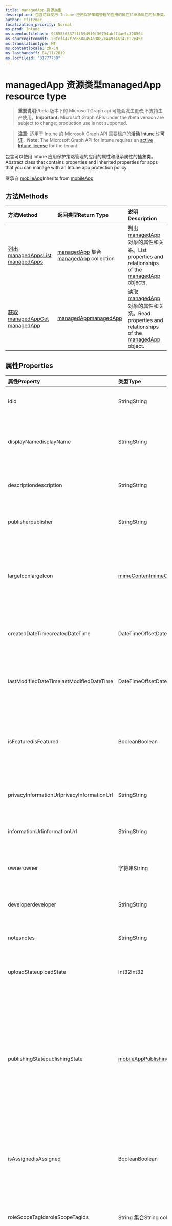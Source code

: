 ```yaml
---
title: managedApp 资源类型
description: 包含可以使用 Intune 应用保护策略管理的应用的属性和继承属性的抽象类。
author: tfitzmac
localization_priority: Normal
ms.prod: Intune
ms.openlocfilehash: 9485856537fff5949f0f36794abf74ae5c328504
ms.sourcegitcommit: 20fef447f7e658a454a3887ea49746142c22e45c
ms.translationtype: MT
ms.contentlocale: zh-CN
ms.lasthandoff: 04/11/2019
ms.locfileid: "31777730"
---
```

# <a name="managedapp-resource-type"></a><span data-ttu-id="53af9-103">managedApp 资源类型</span><span class="sxs-lookup"><span data-stu-id="53af9-103">managedApp resource type</span></span>

> <span data-ttu-id="53af9-104">**重要说明:**/beta 版本下的 Microsoft Graph api 可能会发生更改;不支持生产使用。</span><span class="sxs-lookup"><span data-stu-id="53af9-104">**Important:** Microsoft Graph APIs under the /beta version are subject to change; production use is not supported.</span></span>

> <span data-ttu-id="53af9-105">**注意:** 适用于 Intune 的 Microsoft Graph API 需要租户的[活动 Intune 许可证](https://go.microsoft.com/fwlink/?linkid=839381)。</span><span class="sxs-lookup"><span data-stu-id="53af9-105">**Note:** The Microsoft Graph API for Intune requires an [active Intune license](https://go.microsoft.com/fwlink/?linkid=839381) for the tenant.</span></span>

<span data-ttu-id="53af9-106">包含可以使用 Intune 应用保护策略管理的应用的属性和继承属性的抽象类。</span><span class="sxs-lookup"><span data-stu-id="53af9-106">Abstract class that contains properties and inherited properties for apps that you can manage with an Intune app protection policy.</span></span>


<span data-ttu-id="53af9-107">继承自 [mobileApp](../resources/intune-apps-mobileapp.md)</span><span class="sxs-lookup"><span data-stu-id="53af9-107">Inherits from [mobileApp](../resources/intune-apps-mobileapp.md)</span></span>

## <a name="methods"></a><span data-ttu-id="53af9-108">方法</span><span class="sxs-lookup"><span data-stu-id="53af9-108">Methods</span></span>
|<span data-ttu-id="53af9-109">方法</span><span class="sxs-lookup"><span data-stu-id="53af9-109">Method</span></span>|<span data-ttu-id="53af9-110">返回类型</span><span class="sxs-lookup"><span data-stu-id="53af9-110">Return Type</span></span>|<span data-ttu-id="53af9-111">说明</span><span class="sxs-lookup"><span data-stu-id="53af9-111">Description</span></span>|
|:---|:---|:---|
|[<span data-ttu-id="53af9-112">列出 managedApps</span><span class="sxs-lookup"><span data-stu-id="53af9-112">List managedApps</span></span>](../api/intune-apps-managedapp-list.md)|<span data-ttu-id="53af9-113">[managedApp](../resources/intune-apps-managedapp.md) 集合</span><span class="sxs-lookup"><span data-stu-id="53af9-113">[managedApp](../resources/intune-apps-managedapp.md) collection</span></span>|<span data-ttu-id="53af9-114">列出 [managedApp](../resources/intune-apps-managedapp.md) 对象的属性和关系。</span><span class="sxs-lookup"><span data-stu-id="53af9-114">List properties and relationships of the [managedApp](../resources/intune-apps-managedapp.md) objects.</span></span>|
|[<span data-ttu-id="53af9-115">获取 managedApp</span><span class="sxs-lookup"><span data-stu-id="53af9-115">Get managedApp</span></span>](../api/intune-apps-managedapp-get.md)|[<span data-ttu-id="53af9-116">managedApp</span><span class="sxs-lookup"><span data-stu-id="53af9-116">managedApp</span></span>](../resources/intune-apps-managedapp.md)|<span data-ttu-id="53af9-117">读取 [managedApp](../resources/intune-apps-managedapp.md) 对象的属性和关系。</span><span class="sxs-lookup"><span data-stu-id="53af9-117">Read properties and relationships of the [managedApp](../resources/intune-apps-managedapp.md) object.</span></span>|

## <a name="properties"></a><span data-ttu-id="53af9-118">属性</span><span class="sxs-lookup"><span data-stu-id="53af9-118">Properties</span></span>
|<span data-ttu-id="53af9-119">属性</span><span class="sxs-lookup"><span data-stu-id="53af9-119">Property</span></span>|<span data-ttu-id="53af9-120">类型</span><span class="sxs-lookup"><span data-stu-id="53af9-120">Type</span></span>|<span data-ttu-id="53af9-121">说明</span><span class="sxs-lookup"><span data-stu-id="53af9-121">Description</span></span>|
|:---|:---|:---|
|<span data-ttu-id="53af9-122">id</span><span class="sxs-lookup"><span data-stu-id="53af9-122">id</span></span>|<span data-ttu-id="53af9-123">String</span><span class="sxs-lookup"><span data-stu-id="53af9-123">String</span></span>|<span data-ttu-id="53af9-124">实体的键。</span><span class="sxs-lookup"><span data-stu-id="53af9-124">Key of the entity.</span></span> <span data-ttu-id="53af9-125">继承自 [mobileApp](../resources/intune-apps-mobileapp.md)</span><span class="sxs-lookup"><span data-stu-id="53af9-125">Inherited from [mobileApp](../resources/intune-apps-mobileapp.md)</span></span>|
|<span data-ttu-id="53af9-126">displayName</span><span class="sxs-lookup"><span data-stu-id="53af9-126">displayName</span></span>|<span data-ttu-id="53af9-127">String</span><span class="sxs-lookup"><span data-stu-id="53af9-127">String</span></span>|<span data-ttu-id="53af9-128">管理员提供或导入的应用标题。</span><span class="sxs-lookup"><span data-stu-id="53af9-128">The admin provided or imported title of the app.</span></span> <span data-ttu-id="53af9-129">继承自 [mobileApp](../resources/intune-apps-mobileapp.md)</span><span class="sxs-lookup"><span data-stu-id="53af9-129">Inherited from [mobileApp](../resources/intune-apps-mobileapp.md)</span></span>|
|<span data-ttu-id="53af9-130">description</span><span class="sxs-lookup"><span data-stu-id="53af9-130">description</span></span>|<span data-ttu-id="53af9-131">String</span><span class="sxs-lookup"><span data-stu-id="53af9-131">String</span></span>|<span data-ttu-id="53af9-132">应用的说明。</span><span class="sxs-lookup"><span data-stu-id="53af9-132">The description of the app.</span></span> <span data-ttu-id="53af9-133">继承自 [mobileApp](../resources/intune-apps-mobileapp.md)</span><span class="sxs-lookup"><span data-stu-id="53af9-133">Inherited from [mobileApp](../resources/intune-apps-mobileapp.md)</span></span>|
|<span data-ttu-id="53af9-134">publisher</span><span class="sxs-lookup"><span data-stu-id="53af9-134">publisher</span></span>|<span data-ttu-id="53af9-135">String</span><span class="sxs-lookup"><span data-stu-id="53af9-135">String</span></span>|<span data-ttu-id="53af9-136">应用的发布者。</span><span class="sxs-lookup"><span data-stu-id="53af9-136">The publisher of the app.</span></span> <span data-ttu-id="53af9-137">继承自 [mobileApp](../resources/intune-apps-mobileapp.md)</span><span class="sxs-lookup"><span data-stu-id="53af9-137">Inherited from [mobileApp](../resources/intune-apps-mobileapp.md)</span></span>|
|<span data-ttu-id="53af9-138">largeIcon</span><span class="sxs-lookup"><span data-stu-id="53af9-138">largeIcon</span></span>|[<span data-ttu-id="53af9-139">mimeContent</span><span class="sxs-lookup"><span data-stu-id="53af9-139">mimeContent</span></span>](../resources/intune-shared-mimecontent.md)|<span data-ttu-id="53af9-140">要显示在应用详细信息中并用于图标上传的大图标。</span><span class="sxs-lookup"><span data-stu-id="53af9-140">The large icon, to be displayed in the app details and used for upload of the icon.</span></span> <span data-ttu-id="53af9-141">继承自 [mobileApp](../resources/intune-apps-mobileapp.md)</span><span class="sxs-lookup"><span data-stu-id="53af9-141">Inherited from [mobileApp](../resources/intune-apps-mobileapp.md)</span></span>|
|<span data-ttu-id="53af9-142">createdDateTime</span><span class="sxs-lookup"><span data-stu-id="53af9-142">createdDateTime</span></span>|<span data-ttu-id="53af9-143">DateTimeOffset</span><span class="sxs-lookup"><span data-stu-id="53af9-143">DateTimeOffset</span></span>|<span data-ttu-id="53af9-144">创建应用的日期和时间。</span><span class="sxs-lookup"><span data-stu-id="53af9-144">The date and time the app was created.</span></span> <span data-ttu-id="53af9-145">继承自 [mobileApp](../resources/intune-apps-mobileapp.md)</span><span class="sxs-lookup"><span data-stu-id="53af9-145">Inherited from [mobileApp](../resources/intune-apps-mobileapp.md)</span></span>|
|<span data-ttu-id="53af9-146">lastModifiedDateTime</span><span class="sxs-lookup"><span data-stu-id="53af9-146">lastModifiedDateTime</span></span>|<span data-ttu-id="53af9-147">DateTimeOffset</span><span class="sxs-lookup"><span data-stu-id="53af9-147">DateTimeOffset</span></span>|<span data-ttu-id="53af9-148">上次修改应用的日期和时间。</span><span class="sxs-lookup"><span data-stu-id="53af9-148">The date and time the app was last modified.</span></span> <span data-ttu-id="53af9-149">继承自 [mobileApp](../resources/intune-apps-mobileapp.md)</span><span class="sxs-lookup"><span data-stu-id="53af9-149">Inherited from [mobileApp](../resources/intune-apps-mobileapp.md)</span></span>|
|<span data-ttu-id="53af9-150">isFeatured</span><span class="sxs-lookup"><span data-stu-id="53af9-150">isFeatured</span></span>|<span data-ttu-id="53af9-151">Boolean</span><span class="sxs-lookup"><span data-stu-id="53af9-151">Boolean</span></span>|<span data-ttu-id="53af9-152">指示应用是否被管理员标记为特色的值。继承自 [mobileApp](../resources/intune-apps-mobileapp.md)</span><span class="sxs-lookup"><span data-stu-id="53af9-152">The value indicating whether the app is marked as featured by the admin. Inherited from [mobileApp](../resources/intune-apps-mobileapp.md)</span></span>|
|<span data-ttu-id="53af9-153">privacyInformationUrl</span><span class="sxs-lookup"><span data-stu-id="53af9-153">privacyInformationUrl</span></span>|<span data-ttu-id="53af9-154">String</span><span class="sxs-lookup"><span data-stu-id="53af9-154">String</span></span>|<span data-ttu-id="53af9-155">隐私声明 URL。</span><span class="sxs-lookup"><span data-stu-id="53af9-155">The privacy statement Url.</span></span> <span data-ttu-id="53af9-156">继承自 [mobileApp](../resources/intune-apps-mobileapp.md)</span><span class="sxs-lookup"><span data-stu-id="53af9-156">Inherited from [mobileApp](../resources/intune-apps-mobileapp.md)</span></span>|
|<span data-ttu-id="53af9-157">informationUrl</span><span class="sxs-lookup"><span data-stu-id="53af9-157">informationUrl</span></span>|<span data-ttu-id="53af9-158">String</span><span class="sxs-lookup"><span data-stu-id="53af9-158">String</span></span>|<span data-ttu-id="53af9-159">详细信息 URL。</span><span class="sxs-lookup"><span data-stu-id="53af9-159">The more information Url.</span></span> <span data-ttu-id="53af9-160">继承自 [mobileApp](../resources/intune-apps-mobileapp.md)</span><span class="sxs-lookup"><span data-stu-id="53af9-160">Inherited from [mobileApp](../resources/intune-apps-mobileapp.md)</span></span>|
|<span data-ttu-id="53af9-161">owner</span><span class="sxs-lookup"><span data-stu-id="53af9-161">owner</span></span>|<span data-ttu-id="53af9-162">字符串</span><span class="sxs-lookup"><span data-stu-id="53af9-162">String</span></span>|<span data-ttu-id="53af9-163">应用的所有者。</span><span class="sxs-lookup"><span data-stu-id="53af9-163">The owner of the app.</span></span> <span data-ttu-id="53af9-164">继承自 [mobileApp](../resources/intune-apps-mobileapp.md)</span><span class="sxs-lookup"><span data-stu-id="53af9-164">Inherited from [mobileApp](../resources/intune-apps-mobileapp.md)</span></span>|
|<span data-ttu-id="53af9-165">developer</span><span class="sxs-lookup"><span data-stu-id="53af9-165">developer</span></span>|<span data-ttu-id="53af9-166">String</span><span class="sxs-lookup"><span data-stu-id="53af9-166">String</span></span>|<span data-ttu-id="53af9-167">应用的开发者。</span><span class="sxs-lookup"><span data-stu-id="53af9-167">The developer of the app.</span></span> <span data-ttu-id="53af9-168">继承自 [mobileApp](../resources/intune-apps-mobileapp.md)</span><span class="sxs-lookup"><span data-stu-id="53af9-168">Inherited from [mobileApp](../resources/intune-apps-mobileapp.md)</span></span>|
|<span data-ttu-id="53af9-169">notes</span><span class="sxs-lookup"><span data-stu-id="53af9-169">notes</span></span>|<span data-ttu-id="53af9-170">String</span><span class="sxs-lookup"><span data-stu-id="53af9-170">String</span></span>|<span data-ttu-id="53af9-171">应用的备注。</span><span class="sxs-lookup"><span data-stu-id="53af9-171">Notes for the app.</span></span> <span data-ttu-id="53af9-172">继承自 [mobileApp](../resources/intune-apps-mobileapp.md)</span><span class="sxs-lookup"><span data-stu-id="53af9-172">Inherited from [mobileApp](../resources/intune-apps-mobileapp.md)</span></span>|
|<span data-ttu-id="53af9-173">uploadState</span><span class="sxs-lookup"><span data-stu-id="53af9-173">uploadState</span></span>|<span data-ttu-id="53af9-174">Int32</span><span class="sxs-lookup"><span data-stu-id="53af9-174">Int32</span></span>|<span data-ttu-id="53af9-175">上载状态。</span><span class="sxs-lookup"><span data-stu-id="53af9-175">The upload state.</span></span> <span data-ttu-id="53af9-176">继承自 [mobileApp](../resources/intune-apps-mobileapp.md)</span><span class="sxs-lookup"><span data-stu-id="53af9-176">Inherited from [mobileApp](../resources/intune-apps-mobileapp.md)</span></span>|
|<span data-ttu-id="53af9-177">publishingState</span><span class="sxs-lookup"><span data-stu-id="53af9-177">publishingState</span></span>|[<span data-ttu-id="53af9-178">mobileAppPublishingState</span><span class="sxs-lookup"><span data-stu-id="53af9-178">mobileAppPublishingState</span></span>](../resources/intune-apps-mobileapppublishingstate.md)|<span data-ttu-id="53af9-179">应用的发布状态。</span><span class="sxs-lookup"><span data-stu-id="53af9-179">The publishing state for the app.</span></span> <span data-ttu-id="53af9-180">除非应用已发布，否则无法分配应用。</span><span class="sxs-lookup"><span data-stu-id="53af9-180">The app cannot be assigned unless the app is published.</span></span> <span data-ttu-id="53af9-181">继承自[mobileApp](../resources/intune-apps-mobileapp.md)。</span><span class="sxs-lookup"><span data-stu-id="53af9-181">Inherited from [mobileApp](../resources/intune-apps-mobileapp.md).</span></span> <span data-ttu-id="53af9-182">可取值为：`notPublished`、`processing`、`published`。</span><span class="sxs-lookup"><span data-stu-id="53af9-182">Possible values are: `notPublished`, `processing`, `published`.</span></span>|
|<span data-ttu-id="53af9-183">isAssigned</span><span class="sxs-lookup"><span data-stu-id="53af9-183">isAssigned</span></span>|<span data-ttu-id="53af9-184">Boolean</span><span class="sxs-lookup"><span data-stu-id="53af9-184">Boolean</span></span>|<span data-ttu-id="53af9-185">指示是否至少向一个组分配了应用程序的值。</span><span class="sxs-lookup"><span data-stu-id="53af9-185">The value indicating whether the app is assigned to at least one group.</span></span> <span data-ttu-id="53af9-186">继承自 [mobileApp](../resources/intune-apps-mobileapp.md)</span><span class="sxs-lookup"><span data-stu-id="53af9-186">Inherited from [mobileApp](../resources/intune-apps-mobileapp.md)</span></span>|
|<span data-ttu-id="53af9-187">roleScopeTagIds</span><span class="sxs-lookup"><span data-stu-id="53af9-187">roleScopeTagIds</span></span>|<span data-ttu-id="53af9-188">String 集合</span><span class="sxs-lookup"><span data-stu-id="53af9-188">String collection</span></span>|<span data-ttu-id="53af9-189">此移动应用的作用域标记 id 列表。</span><span class="sxs-lookup"><span data-stu-id="53af9-189">List of scope tag ids for this mobile app.</span></span> <span data-ttu-id="53af9-190">继承自 [mobileApp](../resources/intune-apps-mobileapp.md)</span><span class="sxs-lookup"><span data-stu-id="53af9-190">Inherited from [mobileApp](../resources/intune-apps-mobileapp.md)</span></span>|
|<span data-ttu-id="53af9-191">dependentAppCount</span><span class="sxs-lookup"><span data-stu-id="53af9-191">dependentAppCount</span></span>|<span data-ttu-id="53af9-192">Int32</span><span class="sxs-lookup"><span data-stu-id="53af9-192">Int32</span></span>|<span data-ttu-id="53af9-193">子应用程序的依赖项总数。</span><span class="sxs-lookup"><span data-stu-id="53af9-193">The total number of dependencies the child app has.</span></span> <span data-ttu-id="53af9-194">继承自 [mobileApp](../resources/intune-apps-mobileapp.md)</span><span class="sxs-lookup"><span data-stu-id="53af9-194">Inherited from [mobileApp](../resources/intune-apps-mobileapp.md)</span></span>|
|<span data-ttu-id="53af9-195">appAvailability</span><span class="sxs-lookup"><span data-stu-id="53af9-195">appAvailability</span></span>|[<span data-ttu-id="53af9-196">managedAppAvailability</span><span class="sxs-lookup"><span data-stu-id="53af9-196">managedAppAvailability</span></span>](../resources/intune-apps-managedappavailability.md)|<span data-ttu-id="53af9-197">应用程序的可用性。</span><span class="sxs-lookup"><span data-stu-id="53af9-197">The Application's availability.</span></span> <span data-ttu-id="53af9-198">可取值为：`global`、`lineOfBusiness`。</span><span class="sxs-lookup"><span data-stu-id="53af9-198">Possible values are: `global`, `lineOfBusiness`.</span></span>|
|<span data-ttu-id="53af9-199">version</span><span class="sxs-lookup"><span data-stu-id="53af9-199">version</span></span>|<span data-ttu-id="53af9-200">String</span><span class="sxs-lookup"><span data-stu-id="53af9-200">String</span></span>|<span data-ttu-id="53af9-201">应用程序的版本。</span><span class="sxs-lookup"><span data-stu-id="53af9-201">The Application's version.</span></span>|

## <a name="relationships"></a><span data-ttu-id="53af9-202">关系</span><span class="sxs-lookup"><span data-stu-id="53af9-202">Relationships</span></span>
|<span data-ttu-id="53af9-203">关系</span><span class="sxs-lookup"><span data-stu-id="53af9-203">Relationship</span></span>|<span data-ttu-id="53af9-204">类型</span><span class="sxs-lookup"><span data-stu-id="53af9-204">Type</span></span>|<span data-ttu-id="53af9-205">说明</span><span class="sxs-lookup"><span data-stu-id="53af9-205">Description</span></span>|
|:---|:---|:---|
|<span data-ttu-id="53af9-206">categories</span><span class="sxs-lookup"><span data-stu-id="53af9-206">categories</span></span>|<span data-ttu-id="53af9-207">[mobileAppCategory](../resources/intune-apps-mobileappcategory.md) 集合</span><span class="sxs-lookup"><span data-stu-id="53af9-207">[mobileAppCategory](../resources/intune-apps-mobileappcategory.md) collection</span></span>|<span data-ttu-id="53af9-208">此应用的类别列表。</span><span class="sxs-lookup"><span data-stu-id="53af9-208">The list of categories for this app.</span></span> <span data-ttu-id="53af9-209">继承自 [mobileApp](../resources/intune-apps-mobileapp.md)</span><span class="sxs-lookup"><span data-stu-id="53af9-209">Inherited from [mobileApp](../resources/intune-apps-mobileapp.md)</span></span>|
|<span data-ttu-id="53af9-210">assignments</span><span class="sxs-lookup"><span data-stu-id="53af9-210">assignments</span></span>|<span data-ttu-id="53af9-211">[mobileAppAssignment](../resources/intune-apps-mobileappassignment.md) 集合</span><span class="sxs-lookup"><span data-stu-id="53af9-211">[mobileAppAssignment](../resources/intune-apps-mobileappassignment.md) collection</span></span>|<span data-ttu-id="53af9-212">此移动应用的组分配的列表。</span><span class="sxs-lookup"><span data-stu-id="53af9-212">The list of group assignments for this mobile app.</span></span> <span data-ttu-id="53af9-213">继承自 [mobileApp](../resources/intune-apps-mobileapp.md)</span><span class="sxs-lookup"><span data-stu-id="53af9-213">Inherited from [mobileApp](../resources/intune-apps-mobileapp.md)</span></span>|
|<span data-ttu-id="53af9-214">installSummary</span><span class="sxs-lookup"><span data-stu-id="53af9-214">installSummary</span></span>|[<span data-ttu-id="53af9-215">mobileAppInstallSummary</span><span class="sxs-lookup"><span data-stu-id="53af9-215">mobileAppInstallSummary</span></span>](../resources/intune-apps-mobileappinstallsummary.md)|<span data-ttu-id="53af9-216">移动应用安装摘要。</span><span class="sxs-lookup"><span data-stu-id="53af9-216">Mobile App Install Summary.</span></span> <span data-ttu-id="53af9-217">继承自 [mobileApp](../resources/intune-apps-mobileapp.md)</span><span class="sxs-lookup"><span data-stu-id="53af9-217">Inherited from [mobileApp](../resources/intune-apps-mobileapp.md)</span></span>|
|<span data-ttu-id="53af9-218">deviceStatuses</span><span class="sxs-lookup"><span data-stu-id="53af9-218">deviceStatuses</span></span>|<span data-ttu-id="53af9-219">[mobileAppInstallStatus](../resources/intune-apps-mobileappinstallstatus.md)集合</span><span class="sxs-lookup"><span data-stu-id="53af9-219">[mobileAppInstallStatus](../resources/intune-apps-mobileappinstallstatus.md) collection</span></span>|<span data-ttu-id="53af9-220">此移动应用程序的安装状态列表。</span><span class="sxs-lookup"><span data-stu-id="53af9-220">The list of installation states for this mobile app.</span></span> <span data-ttu-id="53af9-221">继承自 [mobileApp](../resources/intune-apps-mobileapp.md)</span><span class="sxs-lookup"><span data-stu-id="53af9-221">Inherited from [mobileApp](../resources/intune-apps-mobileapp.md)</span></span>|
|<span data-ttu-id="53af9-222">userStatuses</span><span class="sxs-lookup"><span data-stu-id="53af9-222">userStatuses</span></span>|<span data-ttu-id="53af9-223">[userAppInstallStatus](../resources/intune-apps-userappinstallstatus.md)集合</span><span class="sxs-lookup"><span data-stu-id="53af9-223">[userAppInstallStatus](../resources/intune-apps-userappinstallstatus.md) collection</span></span>|<span data-ttu-id="53af9-224">此移动应用程序的安装状态列表。</span><span class="sxs-lookup"><span data-stu-id="53af9-224">The list of installation states for this mobile app.</span></span> <span data-ttu-id="53af9-225">继承自 [mobileApp](../resources/intune-apps-mobileapp.md)</span><span class="sxs-lookup"><span data-stu-id="53af9-225">Inherited from [mobileApp](../resources/intune-apps-mobileapp.md)</span></span>|
|<span data-ttu-id="53af9-226">相互</span><span class="sxs-lookup"><span data-stu-id="53af9-226">relationships</span></span>|<span data-ttu-id="53af9-227">[mobileAppRelationship](../resources/intune-apps-mobileapprelationship.md)集合</span><span class="sxs-lookup"><span data-stu-id="53af9-227">[mobileAppRelationship](../resources/intune-apps-mobileapprelationship.md) collection</span></span>|<span data-ttu-id="53af9-228">此移动应用的关系列表。</span><span class="sxs-lookup"><span data-stu-id="53af9-228">List of relationships for this mobile app.</span></span> <span data-ttu-id="53af9-229">继承自 [mobileApp](../resources/intune-apps-mobileapp.md)</span><span class="sxs-lookup"><span data-stu-id="53af9-229">Inherited from [mobileApp](../resources/intune-apps-mobileapp.md)</span></span>|

## <a name="json-representation"></a><span data-ttu-id="53af9-230">JSON 表示形式</span><span class="sxs-lookup"><span data-stu-id="53af9-230">JSON Representation</span></span>
<span data-ttu-id="53af9-231">下面是资源的 JSON 表示形式。</span><span class="sxs-lookup"><span data-stu-id="53af9-231">Here is a JSON representation of the resource.</span></span>
<!-- {
  "blockType": "resource",
  "keyProperty": "id",
  "@odata.type": "microsoft.graph.managedApp"
}
-->
``` json
{
  "@odata.type": "#microsoft.graph.managedApp",
  "id": "String (identifier)",
  "displayName": "String",
  "description": "String",
  "publisher": "String",
  "largeIcon": {
    "@odata.type": "microsoft.graph.mimeContent",
    "type": "String",
    "value": "binary"
  },
  "createdDateTime": "String (timestamp)",
  "lastModifiedDateTime": "String (timestamp)",
  "isFeatured": true,
  "privacyInformationUrl": "String",
  "informationUrl": "String",
  "owner": "String",
  "developer": "String",
  "notes": "String",
  "uploadState": 1024,
  "publishingState": "String",
  "isAssigned": true,
  "roleScopeTagIds": [
    "String"
  ],
  "dependentAppCount": 1024,
  "appAvailability": "String",
  "version": "String"
}
```





